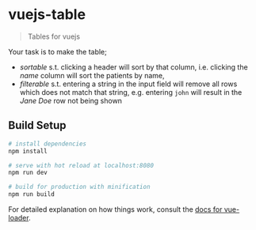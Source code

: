 # vuejs-table

> Tables for vuejs

Your task is to make the table;

 * *sortable* s.t. clicking a header will sort by that column, i.e. clicking the *name* column will sort the patients by name,
 * *filterable* s.t. entering a string in the input field will remove all rows which does not match that string, e.g. entering `john` will result in the *Jane Doe* row not being shown

## Build Setup

``` bash
# install dependencies
npm install

# serve with hot reload at localhost:8080
npm run dev

# build for production with minification
npm run build
```

For detailed explanation on how things work, consult the [docs for vue-loader](http://vuejs.github.io/vue-loader).
